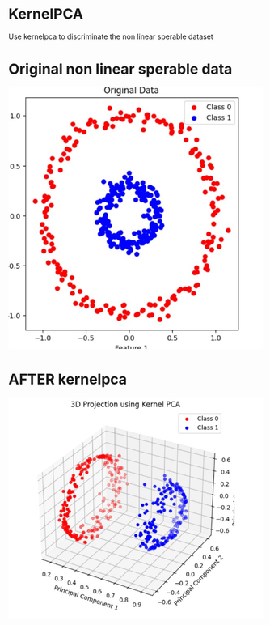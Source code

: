 # KernelPCA
Use kernelpca to discriminate the non linear sperable dataset

# Original non linear sperable data
![image](origindata.jpg)

# AFTER kernelpca
![image](afterkernelpca.jpg)
